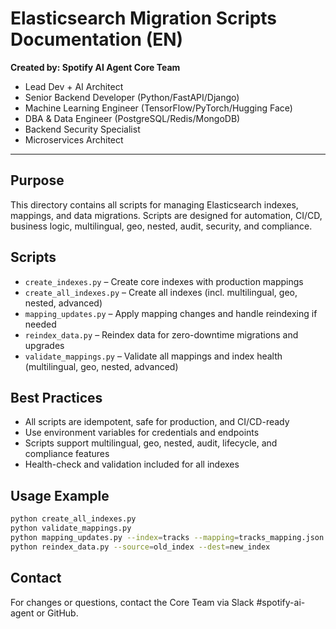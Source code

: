 # Elasticsearch Migration Scripts Documentation (EN)

**Created by: Spotify AI Agent Core Team**
- Lead Dev + AI Architect
- Senior Backend Developer (Python/FastAPI/Django)
- Machine Learning Engineer (TensorFlow/PyTorch/Hugging Face)
- DBA & Data Engineer (PostgreSQL/Redis/MongoDB)
- Backend Security Specialist
- Microservices Architect

---

## Purpose
This directory contains all scripts for managing Elasticsearch indexes, mappings, and data migrations. Scripts are designed for automation, CI/CD, business logic, multilingual, geo, nested, audit, security, and compliance.

## Scripts
- `create_indexes.py` – Create core indexes with production mappings
- `create_all_indexes.py` – Create all indexes (incl. multilingual, geo, nested, advanced)
- `mapping_updates.py` – Apply mapping changes and handle reindexing if needed
- `reindex_data.py` – Reindex data for zero-downtime migrations and upgrades
- `validate_mappings.py` – Validate all mappings and index health (multilingual, geo, nested, advanced)

## Best Practices
- All scripts are idempotent, safe for production, and CI/CD-ready
- Use environment variables for credentials and endpoints
- Scripts support multilingual, geo, nested, audit, lifecycle, and compliance features
- Health-check and validation included for all indexes

## Usage Example
```bash
python create_all_indexes.py
python validate_mappings.py
python mapping_updates.py --index=tracks --mapping=tracks_mapping.json
python reindex_data.py --source=old_index --dest=new_index
```

## Contact
For changes or questions, contact the Core Team via Slack #spotify-ai-agent or GitHub.

